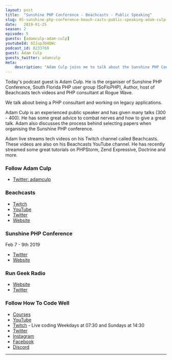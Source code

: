 ```yaml
---
layout: post
title:  "Sunshine PHP Conference - Beachcasts - Public Speaking"
slug: 05-sunshine-php-conference-beach-casts-public-speaking-adam-culp-interview
date:   2019-01-25
season: 2
episode: 5
guests: [adamculp-adam-culp]
youtubeId: 0IJupJbHQWc
podcast_id: 8233769
guest: Adam Culp
guests_twitter: adamculp
meta:
    description: "Adam Culp joins me to talk about the Sunshine PHP Conference in Miami"
---
```

Today's podcast guest is Adam Culp. He is the organiser of Sunshine PHP Conference, South Florida PHP user group (SoFloPHP), Author, host of Beachcasts tech videos and PHP consultant at Rogue Wave.

We talk about being a PHP consultant and working on legacy applications.

Adam Culp is an experienced public speaker and has given many talks (300 - 400). He has some great advice to combat nerves and how to give a great talk. Adam also discusses the process behind selecting papers when organising the Sunshine PHP conference.

Adam live streams tech videos on his Twitch channel called Beachcasts. These videos are also on his Beachcasts YouTube channel. He has recently streamed some great tutorials on PHPStorm, Zend Expressive, Doctrine and more.

### Follow Adam Culp
- [Twitter: adamculp](https://twitter.com/adamculp) 

### Beachcasts
- [Twitch](https://www.twitch.tv/beachcasts) 
- [YouTube](https://www.youtube.com/beachcasts)
- [Twitter](https://twitter.com/BeachCasts)
- [Website](http://beachcasts.com)

### Sunshine PHP Conference
Feb 7 - 9th 2019
- [Twitter](https://twitter.com/sunshinephp)
- [Website](http://sunshinephp.com)

### Run Geek Radio
- [Website](https://rungeekradio.com)
- [Twitter](https://twitter.com/rungeekradio)

### Follow How To Code Well
- [Courses](http://howtocodewell.net)
- [YouTube](http://youtube.com/howtocodewell)
- [Twitch](http://twitch.tv/howtocodewell) - Live coding Weekdays at 07:30 and Sundays at 14:30
- [Twitter](https://twitter.com/howtocodewell)
- [Instagram](http://instagram.com/howtocodewell/)
- [Facebook](http://facebook.com/howtocodewell/)
- [Discord](http://howtocodewell.net/discord)

-------------------------------
